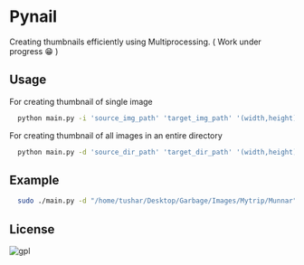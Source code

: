 # Pynail
Creating thumbnails efficiently using Multiprocessing. ( Work under progress :grin: )



## Usage
For creating thumbnail of single image
```sh
  python main.py -i 'source_img_path' 'target_img_path' '(width,height)' 'format'
```
For creating thumbnail of all images in an entire directory
```sh
  python main.py -d 'source_dir_path' 'target_dir_path' '(width,height)' 'format'
```
## Example
```sh
  sudo ./main.py -d "/home/tushar/Desktop/Garbage/Images/Mytrip/Munnar" "/home/tushar/Desktop/thumby" "(400,400)" "JPEG"
  ```

## License
![gpl](https://cloud.githubusercontent.com/assets/7397433/9025904/67008062-3936-11e5-8803-e5b164a0dfc0.png)
